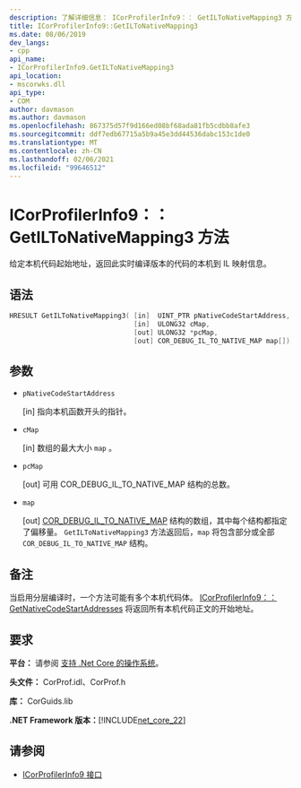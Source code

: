 ```yaml
---
description: 了解详细信息： ICorProfilerInfo9：： GetILToNativeMapping3 方法
title: ICorProfilerInfo9::GetILToNativeMapping3
ms.date: 08/06/2019
dev_langs:
- cpp
api_name:
- ICorProfilerInfo9.GetILToNativeMapping3
api_location:
- mscorwks.dll
api_type:
- COM
author: davmason
ms.author: davmason
ms.openlocfilehash: 867375d57f9d166ed08bf68ada81fb5cdbb8afe3
ms.sourcegitcommit: ddf7edb67715a5b9a45e3dd44536dabc153c1de0
ms.translationtype: MT
ms.contentlocale: zh-CN
ms.lasthandoff: 02/06/2021
ms.locfileid: "99646512"
---
```

# <a name="icorprofilerinfo9getiltonativemapping3-method"></a>ICorProfilerInfo9：： GetILToNativeMapping3 方法

给定本机代码起始地址，返回此实时编译版本的代码的本机到 IL 映射信息。

## <a name="syntax"></a>语法

```cpp
HRESULT GetILToNativeMapping3( [in]  UINT_PTR pNativeCodeStartAddress,
                               [in]  ULONG32 cMap,
                               [out] ULONG32 *pcMap,
                               [out] COR_DEBUG_IL_TO_NATIVE_MAP map[]);
```

## <a name="parameters"></a>参数

- `pNativeCodeStartAddress`

  \[in] 指向本机函数开头的指针。

- `cMap`

  \[in] 数组的最大大小 `map` 。

- `pcMap`

  \[out] 可用 COR_DEBUG_IL_TO_NATIVE_MAP 结构的总数。

- `map`

  \[out] [COR_DEBUG_IL_TO_NATIVE_MAP](../debugging/cor-debug-il-to-native-map-structure.md) 结构的数组，其中每个结构都指定了偏移量。 `GetILToNativeMapping3` 方法返回后，`map` 将包含部分或全部 `COR_DEBUG_IL_TO_NATIVE_MAP` 结构。

## <a name="remarks"></a>备注

当启用分层编译时，一个方法可能有多个本机代码体。 [ICorProfilerInfo9：： GetNativeCodeStartAddresses](icorprofilerinfo9-getnativecodestartaddresses-method.md) 将返回所有本机代码正文的开始地址。

## <a name="requirements"></a>要求

**平台：** 请参阅 [支持 .Net Core 的操作系统](../../../core/install/windows.md?pivots=os-windows)。

**头文件：** CorProf.idl、CorProf.h

**库：** CorGuids.lib

**.NET Framework 版本：**[!INCLUDE[net_core_22](../../../../includes/net-core-22-md.md)]

## <a name="see-also"></a>请参阅

- [ICorProfilerInfo9 接口](icorprofilerinfo9-interface.md)
